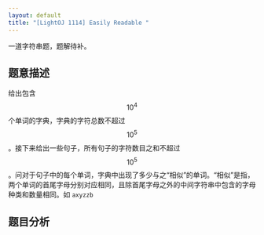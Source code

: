 ```yaml
---
layout: default
title: "[LightOJ 1114] Easily Readable "
---
```


一道字符串题，题解待补。

## 题意描述
给出包含 $$10^4$$个单词的字典，字典的字符总数不超过$$10^5$$。接下来给出一些句子，所有句子的字符数目之和不超过$$10^5$$。问对于句子中的每个单词，字典中出现了多少与之“相似”的单词。“相似”是指，两个单词的首尾字母分别对应相同，且除首尾字母之外的中间字符串中包含的字母种类和数量相同。如 `axyzzb`

## 题目分析

